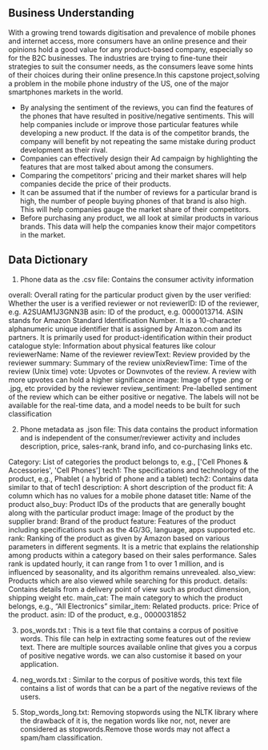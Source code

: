 ## Business Understanding

With a growing trend towards digitisation and prevalence of mobile phones and internet access, more consumers have an online presence and their opinions hold a good value 
for any product-based company, especially so for the B2C businesses. The industries are trying to fine-tune their strategies to suit the consumer needs, as the consumers
leave some hints of their choices during their online presence.In this capstone project,solving a problem in the mobile phone industry of the US, one of the 
major smartphones markets in the world. 

* By analysing the sentiment of the reviews, you can find the features of the phones that have resulted in positive/negative sentiments. This will help companies include or 
  improve those particular features while developing a new product. If the data is of the competitor brands, the company will benefit by not repeating the same mistake during 
  product development as their rival.
* Companies can effectively design their Ad campaign by highlighting the features that are most talked about among the consumers.
* Comparing the competitors' pricing and their market shares will help companies decide the price of their products.
* It can be assumed that if the number of reviews for a particular brand is high, the number of people buying phones of that brand is also high. This will help companies 
  gauge the market share of their competitors.
* Before purchasing any product, we all look at similar products in various brands. This data will help the companies know their major competitors in the market. 
 
 
## Data Dictionary
1. Phone data as the .csv file: Contains the consumer activity information 

overall:  Overall rating for the particular product given by the user
verified: Whether the user is a verified reviewer or not
reviewerID: ID of the reviewer, e.g. A2SUAM1J3GNN3B
asin:  ID of the product, e.g. 0000013714. ASIN stands for Amazon Standard Identification Number. It is a 10-character alphanumeric unique identifier that is assigned by
Amazon.com and its partners. It is primarily used for product-identification within their product catalogue
style: Information about physical features like colour
reviewerName: Name of the reviewer
reviewText: Review provided by the reviewer
summary: Summary of the review
unixReviewTime: Time of the review (Unix time)
vote: Upvotes or Downvotes of the review. A review with more upvotes can hold a higher significance
image: Image of type .png or .jpg, etc provided by the reviewer
review_sentiment: Pre-labelled sentiment of the review which can be either positive or negative. The labels will not be available for the real-time data, and a model 
needs to be built for such classification
 

2. Phone metadata as .json file: This data contains the product information and is independent of the consumer/reviewer activity and includes description, 
price, sales-rank, brand info, and co-purchasing links etc.

Category:  List of categories the product belongs to, e.g., ['Cell Phones & Accessories', 'Cell Phones']
tech1:  The specifications and technology of the product, e.g., Phablet ( a hybrid of phone and a tablet)
tech2:  Contains data similar to that of tech1
description: A short description of the product
fit: A column which has no values for a mobile phone dataset 
title: Name of the product
also_buy: Product IDs of the products that are generally bought along with the particular product
image: Image of the product by the supplier
brand: Brand of the product
feature: Features of the product including specifications such as the 4G/3G, language, apps supported etc.
rank: Ranking of the product as given by Amazon based on various parameters in different segments. It is a metric that explains the relationship among products within
a category based on their sales performance. Sales rank is updated hourly, it can range from 1 to over 1 million, and is influenced by seasonality, and its algorithm remains unrevealed.
also_view: Products which are also viewed while searching for this product.
details: Contains details from a delivery point of view such as product dimension, shipping weight etc.
main_cat: The main category to which the product belongs, e.g., “All Electronics”
similar_item: Related products.
price: Price of the product.
asin: ID of the product, e.g., 0000031852


3. pos_words.txt : This is a text file that contains a corpus of positive words. This file can help in extracting some features out of the review text. There are multiple 
   sources available online that gives you a corpus of positive negative words. we can also customise it based on your application.
 

4. neg_words.txt : Similar to the corpus of positive words, this text file contains a list of words that can be a part of the negative reviews of the users.


5. Stop_words_long.txt: Removing stopwords using the NLTK library where the drawback of it is, the negation words like nor, not, never are 
considered as stopwords.Remove those words may not affect a spam/ham classification.
